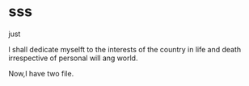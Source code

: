
# sss
just

l shall dedicate myselft to the interests of the country in life 
and death irrespective of personal will ang world.

Now,I have two file.
